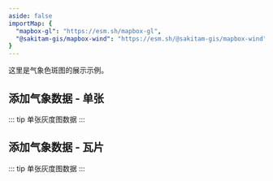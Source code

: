 ```yaml
---
aside: false
importMap: {
  "mapbox-gl": "https://esm.sh/mapbox-gl",
  "@sakitam-gis/mapbox-wind": "https://esm.sh/@sakitam-gis/mapbox-wind"
}
---
```


这里是气象色斑图的展示示例。

## 添加气象数据 - 单张

::: tip
单张灰度图数据
:::

<sfc-playground src="./colorize-image.vue" language="vue" title="灰度图数据" desc="添加灰度图数据 - 单张"></sfc-playground>

## 添加气象数据 - 瓦片

::: tip
单张灰度图数据
:::

<sfc-playground src="./colorize-tile.vue" language="vue" title="灰度图数据" desc="添加灰度图数据 - 瓦片"></sfc-playground>
